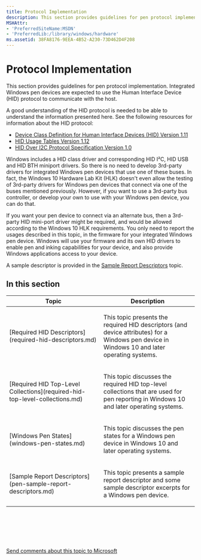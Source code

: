```yaml
---
title: Protocol Implementation
description: This section provides guidelines for pen protocol implementation. Integrated Windows pen devices are expected to use the Human Interface Device (HID) protocol to communicate with the host.
MSHAttr:
- 'PreferredSiteName:MSDN'
- 'PreferredLib:/library/windows/hardware'
ms.assetid: 38FA8176-9EEA-4B52-A230-73D462D4F208
---
```


# Protocol Implementation


This section provides guidelines for pen protocol implementation. Integrated Windows pen devices are expected to use the Human Interface Device (HID) protocol to communicate with the host.

A good understanding of the HID protocol is needed to be able to understand the information presented here. See the following resources for information about the HID protocol:

-   [Device Class Definition for Human Interface Devices (HID) Version 1.11](http://www.usb.org/developers/hidpage#class-definitions)
-   [HID Usage Tables Version 1.12](http://www.usb.org/developers/hidpage#hid-usage)
-   [HID Over I2C Protocol Specification Version 1.0](https://msdn.microsoft.com/library/windows/hardware/Dn642101.aspx)

Windows includes a HID class driver and corresponding HID I²C, HID USB and HID BTH miniport drivers. So there is no need to develop 3rd-party drivers for integrated Windows pen devices that use one of these buses. In fact, the Windows 10 Hardware Lab Kit (HLK) doesn't even allow the testing of 3rd-party drivers for Windows pen devices that connect via one of the buses mentioned previously. However, if you want to use a 3rd-party bus controller, or develop your own to use with your Windows pen device, you can do that.

If you want your pen device to connect via an alternate bus, then a 3rd-party HID mini-port driver might be required, and would be allowed according to the Windows 10 HLK requirements. You only need to report the usages described in this topic, in the firmware for your integrated Windows pen device. Windows will use your firmware and its own HID drivers to enable pen and inking capabilities for your device, and also provide Windows applications access to your device.

A sample descriptor is provided in the [Sample Report Descriptors](pen-sample-report-descriptors.md) topic.

## In this section


<table>
<colgroup>
<col width="50%" />
<col width="50%" />
</colgroup>
<thead>
<tr class="header">
<th>Topic</th>
<th>Description</th>
</tr>
</thead>
<tbody>
<tr class="odd">
<td><p>[Required HID Descriptors](required-hid-descriptors.md)</p></td>
<td><p>This topic presents the required HID descriptors (and device attributes) for a Windows pen device in Windows 10 and later operating systems.</p></td>
</tr>
<tr class="even">
<td><p>[Required HID Top-Level Collections](required-hid-top-level-collections.md)</p></td>
<td><p>This topic discusses the required HID top-level collections that are used for pen reporting in Windows 10 and later operating systems.</p></td>
</tr>
<tr class="odd">
<td><p>[Windows Pen States](windows-pen-states.md)</p></td>
<td><p>This topic discusses the pen states for a Windows pen device in Windows 10 and later operating systems.</p></td>
</tr>
<tr class="even">
<td><p>[Sample Report Descriptors](pen-sample-report-descriptors.md)</p></td>
<td><p>This topic presents a sample report descriptor and some sample descriptor excerpts for a Windows pen device.</p></td>
</tr>
</tbody>
</table>

 

 

 

[Send comments about this topic to Microsoft](mailto:wsddocfb@microsoft.com?subject=Documentation%20feedback%20%5Bp_WEG_Hardware\p_weg_hardware%5D:%20Protocol%20Implementation%20%20RELEASE:%20%285/9/2016%29&body=%0A%0APRIVACY%20STATEMENT%0A%0AWe%20use%20your%20feedback%20to%20improve%20the%20documentation.%20We%20don't%20use%20your%20email%20address%20for%20any%20other%20purpose,%20and%20we'll%20remove%20your%20email%20address%20from%20our%20system%20after%20the%20issue%20that%20you're%20reporting%20is%20fixed.%20While%20we're%20working%20to%20fix%20this%20issue,%20we%20might%20send%20you%20an%20email%20message%20to%20ask%20for%20more%20info.%20Later,%20we%20might%20also%20send%20you%20an%20email%20message%20to%20let%20you%20know%20that%20we've%20addressed%20your%20feedback.%0A%0AFor%20more%20info%20about%20Microsoft's%20privacy%20policy,%20see%20http://privacy.microsoft.com/default.aspx. "Send comments about this topic to Microsoft")




